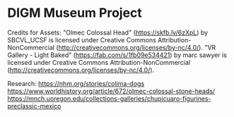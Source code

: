# DIGM Museum Project
 
Credits for Assets:
"Olmec Colossal Head" (https://skfb.ly/6zXpL) by SBCVL_UCSF is licensed under Creative Commons Attribution-NonCommercial (http://creativecommons.org/licenses/by-nc/4.0/).
"VR Gallery - Light Baked" (https://fab.com/s/1fb09e534421) by marc sawyer is licensed under Creative Commons Attribution-NonCommercial (http://creativecommons.org/licenses/by-nc/4.0/).
 
Research:
https://nhm.org/stories/colima-dogs
https://www.worldhistory.org/article/672/olmec-colossal-stone-heads/
https://mnch.uoregon.edu/collections-galleries/chupicuaro-figurines-preclassic-mexico

